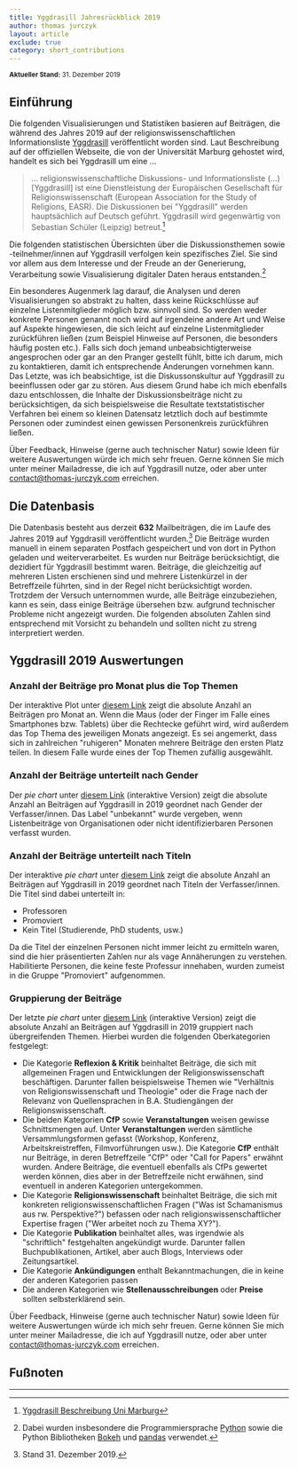```yaml
---
title: Yggdrasill Jahresrückblick 2019
author: thomas jurczyk
layout: article
exclude: true
category: short_contributions
---
```


<sub>**Aktueller Stand:** 31. Dezember 2019</sub>

## Einführung
Die folgenden Visualisierungen und Statistiken basieren auf Beiträgen, die während des Jahres 2019 auf der religionswissenschaftlichen Informationsliste [Yggdrasill](https://www.lists.uni-marburg.de/lists/sympa/info/yggdrasill) veröffentlicht worden sind. Laut Beschreibung auf der offiziellen Webseite, die von der Universität Marburg gehostet wird, handelt es sich bei Yggdrasill um eine ...

>  ... religionswissenschaftliche Diskussions- und Informationsliste (...) \[Yggdrasill] ist eine Dienstleistung der Europäischen Gesellschaft für Religionswissenschaft (European Association for the Study of Religions, EASR). Die Diskussionen bei "Yggdrasill" werden hauptsächlich auf Deutsch geführt. Yggdrasill wird gegenwärtig von Sebastian Schüler (Leipzig) betreut.[^1]

Die folgenden statistischen Übersichten über die Diskussionsthemen sowie -teilnehmer/innen auf Yggdrasill verfolgen kein spezifisches Ziel. Sie sind vor allem aus dem Interesse und der Freude an der Generierung, Verarbeitung sowie Visualisierung digitaler Daten heraus entstanden.[^2]

Ein besonderes Augenmerk lag darauf, die Analysen und deren Visualisierungen so abstrakt zu halten, dass keine Rückschlüsse auf einzelne Listenmitglieder möglich bzw. sinnvoll sind. So werden weder konkrete Personen genannt noch wird auf irgendeine andere Art und Weise auf Aspekte hingewiesen, die sich leicht auf einzelne Listenmitglieder zurückführen ließen (zum Beispiel Hinweise auf Personen, die besonders häufig posten etc.). Falls sich doch jemand unbeabsichtigterweise angesprochen oder gar an den Pranger gestellt fühlt, bitte ich darum, mich zu kontaktieren, damit ich entsprechende Änderungen vornehmen kann. Das Letzte, was ich beabsichtige, ist die Diskussonskultur auf Yggdrasill zu beeinflussen oder gar zu stören. Aus diesem Grund habe ich mich ebenfalls dazu entschlossen, die Inhalte der Diskussionsbeiträge nicht zu berücksichtigen, da sich beispielsweise die Resultate textstatistischer Verfahren bei einem so kleinen Datensatz letztlich doch auf bestimmte Personen oder zumindest einen gewissen Personenkreis zurückführen ließen.

Über Feedback, Hinweise (gerne auch technischer Natur) sowie Ideen für weitere Auswertungen würde ich mich sehr freuen. Gerne können Sie mich unter meiner Mailadresse, die ich auf Yggdrasill nutze, oder aber unter <contact@thomas-jurczyk.com> erreichen.

## Die Datenbasis
Die Datenbasis besteht aus derzeit **632** Mailbeiträgen, die im Laufe des Jahres 2019 auf Yggdrasill veröffentlicht wurden.[^3] Die Beiträge wurden manuell in einem separaten Postfach gespeichert und von dort in Python geladen und weiterverarbeitet. Es wurden nur Beiträge berücksichtigt, die dezidiert für Yggdrasill bestimmt waren. Beiträge, die gleichzeitig auf mehreren Listen erschienen sind und mehrere Listenkürzel in der Betreffzeile führten, sind in der Regel nicht berücksichtigt worden. Trotzdem der Versuch unternommen wurde, alle Beiträge einzubeziehen, kann es sein, dass einige Beiträge übersehen bzw. aufgrund technischer Probleme nicht angezeigt wurden. Die folgenden absoluten Zahlen sind entsprechend mit Vorsicht zu behandeln und sollten nicht zu streng interpretiert werden.

## Yggdrasill 2019 Auswertungen
### Anzahl der Beiträge pro Monat plus die Top Themen
Der interaktive Plot unter [diesem Link](yggdrasill_2019_overview.html) zeigt die absolute Anzahl an Beiträgen pro Monat an. Wenn die Maus (oder der Finger im Falle eines Smartphones bzw. Tablets) über die Rechtecke geführt wird, wird außerdem das Top Thema des jeweiligen Monats angezeigt. Es sei angemerkt, dass sich in zahlreichen "ruhigeren" Monaten mehrere Beiträge den ersten Platz teilen. In diesem Falle wurde eines der Top Themen zufällig ausgewählt.

### Anzahl der Beiträge unterteilt nach Gender
Der *pie chart* unter [diesem Link](pie_chart_gender.html) (interaktive Version) zeigt die absolute Anzahl an Beiträgen auf Yggdrasill in 2019 geordnet nach Gender der Verfasser/innen. Das Label "unbekannt" wurde vergeben, wenn Listenbeiträge von Organisationen oder nicht identifizierbaren Personen verfasst wurden.

### Anzahl der Beiträge unterteilt nach Titeln
Der interaktive *pie chart* unter [diesem Link](pie_chart_status.html) zeigt die absolute Anzahl an Beiträgen auf Yggdrasill in 2019 geordnet nach Titeln der Verfasser/innen. Die Titel sind dabei unterteilt in:

* Professoren
* Promoviert
* Kein Titel (Studierende, PhD students, usw.)

Da die Titel der einzelnen Personen nicht immer leicht zu ermitteln waren, sind die hier präsentierten Zahlen nur als vage Annäherungen zu verstehen. Habilitierte Personen, die keine feste Professur innehaben, wurden zumeist in die Gruppe "Promoviert" aufgenommen.

### Gruppierung der Beiträge
Der letzte *pie chart* unter [diesem Link](pie_chart_groups.html) (interaktive Version) zeigt die absolute Anzahl an Beiträgen auf Yggdrasill in 2019 gruppiert nach übergreifenden Themen. Hierbei wurden die folgenden Oberkategorien festgelegt:

* Die Kategorie **Reflexion & Kritik** beinhaltet Beiträge, die sich mit allgemeinen Fragen und Entwicklungen der Religionswissenschaft beschäftigen. Darunter fallen beispielsweise Themen wie "Verhältnis von Religionswissenschaft und Theologie" oder die Frage nach der Relevanz von Quellensprachen in B.A. Studiengängen der Religionswissenschaft.
* Die beiden Kategorien **CfP** sowie **Veranstaltungen** weisen gewisse Schnittsmengen auf. Unter **Veranstaltungen** werden sämtliche Versammlungsformen gefasst (Workshop, Konferenz, Arbeitskreistreffen, Filmvorführungen usw.). Die Kategorie **CfP** enthält nur Beiträge, in deren Betreffzeile "CfP" oder "Call for Papers" erwähnt wurden. Andere Beiträge, die eventuell ebenfalls als CfPs gewertet werden können, dies aber in der Betreffzeile nicht erwähnen, sind eventuell in anderen Kategorien untergekommen.
* Die Kategorie **Religionswissenschaft** beinhaltet Beiträge, die sich mit konkreten religionswissenschaftlichen Fragen ("Was ist Schamanismus aus rw. Perspektive?") befassen oder nach religionswissenschaftlicher Expertise fragen ("Wer arbeitet noch zu Thema XY?").
* Die Kategorie **Publikation** beinhaltet alles, was irgendwie als "schriftlich" festgehalten angekündigt wurde. Darunter fallen Buchpublikationen, Artikel, aber auch Blogs, Interviews oder Zeitungsartikel.
* Die Kategorie **Ankündigungen** enthalt Bekanntmachungen, die in keine der anderen Kategorien passen
* Die anderen Kategorien wie **Stellenausschreibungen** oder **Preise** sollten selbsterklärend sein.

Über Feedback, Hinweise (gerne auch technischer Natur) sowie Ideen für weitere Auswertungen würde ich mich sehr freuen. Gerne können Sie mich unter meiner Mailadresse, die ich auf Yggdrasill nutze, oder aber unter <contact@thomas-jurczyk.com> erreichen.

## Fußnoten
***
[^1]: [Yggdrasill Beschreibung Uni Marburg](https://www.lists.uni-marburg.de/lists/sympa/info/yggdrasill) 

[^2]: Dabei wurden insbesondere die Programmiersprache [Python](https://www.python.org/) sowie die Python Bibliotheken [Bokeh](http://docs.bokeh.org/en/0.13.0/) und [pandas](https://pandas.pydata.org/) verwendet.

[^3]: Stand 31. Dezember 2019.
